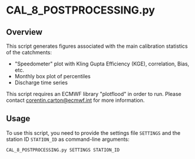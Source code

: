 # CAL_8_POSTPROCESSING.py

## Overview

This script generates figures associated with the main calibration statistics of the catchments:
- "Speedometer" plot with Kling Gupta Efficiency (KGE), correlation, Bias, etc.
- Monthly box plot of percentiles
- Discharge time series

This script requires an ECMWF library "plotflood" in order to run. Please contact corentin.carton@ecmwf.int for more information.

## Usage

To use this script, you need to provide the settings file `SETTINGS` and the station ID `STATION_ID` as command-line arguments:

```bash
CAL_8_POSTPROCESSING.py SETTINGS STATION_ID
```